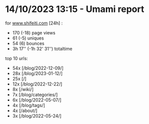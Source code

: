 # 14/10/2023 13:15 - Umami report
for www.shifeiti.com [24h] :

 - 170 (-18) page views
 - 61 (-5) uniques
 - 54 (6) bounces
 - 3h 17'' (-1h 32' 31'') totaltime


top 10 urls:
 - 54x [/blog/2022-12-09/]
 - 28x [/blog/2023-01-12/]
 - 25x [/]
 - 12x [/blog/2022-12-22/]
 - 8x [/wiki/]
 - 7x [/blog/categories/]
 - 6x [/blog/2022-05-07/]
 - 4x [/blog/tags/]
 - 4x [/about/]
 - 3x [/blog/2022-05-24/]


